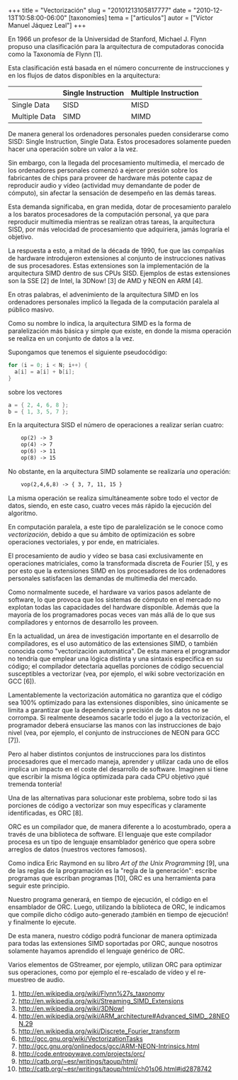 +++
title = "Vectorización"
slug = "20101213105817777"
date = "2010-12-13T10:58:00-06:00"
[taxonomies]
tema = ["articulos"]
autor = ["Víctor Manuel Jáquez Leal"]
+++

En 1966 un profesor de la Universidad de Stanford, Michael J. Flynn propuso una
clasificación para la arquitectura de computadoras conocida como la Taxonomía de
Flynn [1].

Esta clasificación está basada en el número concurrente de instrucciones y en
los flujos de datos disponibles en la arquitectura:

|               | Single Instruction | Multiple Instruction |
|---------------|--------------------|----------------------|
| Single Data   | SISD               | MISD                 |
| Multiple Data | SIMD               | MIMD                 |

De manera general los ordenadores personales pueden considerarse como SISD:
Single Instruction, Single Data. Estos procesadores solamente pueden hacer
una operación sobre un valor a la vez.

Sin embargo, con la llegada del procesamiento multimedia, el mercado de los
ordenadores personales comenzó a ejercer presión sobre los fabricantes de chips
para proveer de hardware más potente capaz de reproducir audio y vídeo
(actividad muy demandante de poder de cómputo), sin afectar la sensación de
desempeño en las demás tareas.

<!-- more -->

Esta demanda significaba, en gran medida, dotar de procesamiento paralelo a los
baratos procesadores de la computación personal, ya que para reproducir
multimedia mientras se realizan otras tareas, la arquitectura SISD, por más
velocidad de procesamiento que adquiriera, jamás lograría el objetivo.

La respuesta a esto, a mitad de la década de 1990, fue que las compañías de
hardware introdujeron extensiones al conjunto de instrucciones nativas de sus
procesadores. Estas extensiones son la implementación de la arquitectura SIMD
dentro de sus CPUs SISD. Ejemplos de estas extensiones son la SSE [2] de
Intel, la 3DNow! [3] de AMD y NEON en ARM [4].

En otras palabras, el advenimiento de la arquitectura SIMD en los ordenadores
personales implicó la llegada de la computación paralela al público masivo.

Como su nombre lo indica, la arquitectura SIMD es la forma de paralelización más
básica y simple que existe, en donde la misma operación se realiza en un
conjunto de datos a la vez.

Supongamos que tenemos el siguiente pseudocódigo:

```c
for (i = 0; i < N; i++) {
  a[i] = a[i] + b[i];
}
```

sobre los vectores

```c
a = { 2, 4, 6, 8 };
b = { 1, 3, 5, 7 };
```

En la arquitectura SISD el número de operaciones a realizar serían cuatro:

```txt
    op(2) -> 3
    op(4) -> 7
    op(6) -> 11
    op(8) -> 15
```

No obstante, en la arquitectura SIMD solamente se realizaría *una* operación:

```txt
    vop(2,4,6,8) -> { 3, 7, 11, 15 }
```

La misma operación se realiza simultáneamente sobre todo el vector de datos,
siendo, en este caso, cuatro veces más rápido la ejecución del algoritmo.

En computación paralela, a este tipo de paralelización se le conoce como
*vectorización*, debido a que su ámbito de optimización es sobre operaciones
vectoriales, y por ende, en matriciales.

El procesamiento de audio y vídeo se basa casi exclusivamente en operaciones
matriciales, como la transformada discreta de Fourier [5], y es por esto que
la extensiones SIMD en los procesadores de los ordenadores personales satisfacen
las demandas de multimedia del mercado.

Como normalmente sucede, el hardware va varios pasos adelante de software, lo
que provoca que los sistemas de cómputo en el mercado no explotan todas las
capacidades del hardware disponible. Además que la mayoría de los programadores
pocas veces van más allá de lo que sus compiladores y entornos de desarrollo les
proveen.

En la actualidad, un área de investigación importante en el desarrollo de
compiladores, es el uso automático de las extensiones SIMD, o también conocida
como "vectorización automática". De esta manera el programador no tendría que
emplear una lógica distinta y una sintaxis especifica en su código; el
compilador detectaría aquellas porciones de código secuencial susceptibles a
vectorizar (vea, por ejemplo, el wiki sobre vectorización en GCC [6]).

Lamentablemente la vectorización automática no garantiza que el código sea 100%
optimizado para las extensiones disponibles, sino únicamente se limita a
garantizar que la dependencia y precisión de los datos no se corrompa. Si
realmente deseamos sacarle todo el jugo a la vectorización, el programador
deberá ensuciarse las manos con las instrucciones de bajo nivel (vea, por
ejemplo, el conjunto de instrucciones de NEON para GCC [7]).

Pero al haber distintos conjuntos de instrucciones para los distintos
procesadores que el mercado maneja, aprender y utilizar cada uno de ellos
implica un impacto en el coste del desarrollo de software. Imaginen si tiene que
escribir la misma lógica optimizada para cada CPU objetivo ¡qué tremenda
tontería!

Una de las alternativas para solucionar este problema, sobre todo si las
porciones de código a vectorizar son muy específicas y claramente identificadas,
es ORC [8].

ORC es un compilador que, de manera diferente a lo acostumbrado, opera a través
de una biblioteca de software. El lenguaje que este compilador procesa es un
tipo de lenguaje ensamblador genérico que opera sobre arreglos de datos
(nuestros vectores famosos).

Como indica Eric Raymond en su libro *Art of the Unix Programming* [9], una de
las reglas de la programación es la "regla de la generación": escribe programas
que escriban programas [10], ORC es una herramienta para seguir este principio.

Nuestro programa generará, en tiempo de ejecución, el código en el ensamblador
de ORC. Luego, utilizando la biblioteca de ORC, le indicamos que compile dicho
código auto-generado ¡también en tiempo de ejecución! y finalmente lo ejecute.

De esta manera, nuestro código podrá funcionar de manera optimizada para todas
las extensiones SIMD soportadas por ORC, aunque nosotros solamente hayamos
aprendido el lenguaje genérico de ORC.

Varios elementos de GStreamer, por ejemplo, utilizan ORC para optimizar sus
operaciones, como por ejemplo el re-escalado de vídeo y el re-muestreo de audio.

1. <http://en.wikipedia.org/wiki/Flynn%27s_taxonomy>
2. <http://en.wikipedia.org/wiki/Streaming_SIMD_Extensions>
3. <http://en.wikipedia.org/wiki/3DNow!>
4. <http://en.wikipedia.org/wiki/ARM_architecture#Advanced_SIMD_.28NEON.29>
5. <http://en.wikipedia.org/wiki/Discrete_Fourier_transform>
6. <http://gcc.gnu.org/wiki/VectorizationTasks>
7. <http://gcc.gnu.org/onlinedocs/gcc/ARM-NEON-Intrinsics.html>
8. <http://code.entropywave.com/projects/orc/>
9. <http://catb.org/~esr/writings/taoup/html/>
10. <http://catb.org/~esr/writings/taoup/html/ch01s06.html#id2878742>
